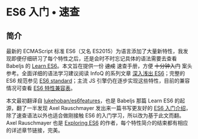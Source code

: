 # ES6 入门 • 速查

## 简介

最新的 ECMAScript 标准 ES6（又名 ES2015）为语言添加了大量新特性，我发现即便仔细研习了每个特性之后，还是会时不时忘记具体的语法需要去查看 Babeljs 的 [Learn ES6](https://babeljs.io/docs/learn-es2015/)。本文旨在提供一份 ~~速成~~ 速查手册，方便 ~~十分钟入门~~ 案头参考。全面详细的语法学习建议阅读 InfoQ 的系列文章 [深入浅出 ES6](http://www.infoq.com/cn/es6-in-depth/)；完整的 ES6 规范参见 [ES6 standard](http://www.ecma-international.org/ecma-262/6.0/)；主流 JS 引擎仍在逐步实现这些特性，目前的兼容情况可查看 [ES6 特性兼容表](http://kangax.github.io/es5-compat-table/es6/)。

本文最初翻译自 [lukehoban/es6features](https://github.com/lukehoban/es6features)，也是 Babeljs 那篇 Learn ES6 的起源，翻了一半发现 Axel Rauschmayer 发出来一篇书写更友好的 [ES6 入门介绍](http://www.2ality.com/2015/08/getting-started-es6.html)，除了速查语法以外也适合做刚接触 ES6 的入门学习，所以改为基于此文而翻。Axel Rauschmayer 也是 [Exploring ES6](http://exploringjs.com/) 的作者，每个特性简介的结束都有相应的详述章节链接，完美。
